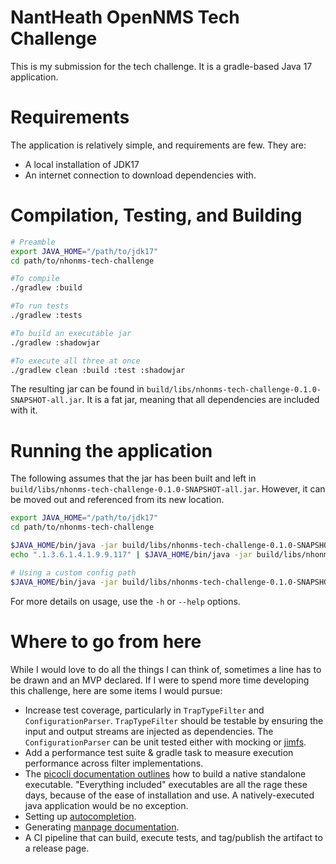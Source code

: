 # NantHeath OpenNMS Tech Challenge

This is my submission for the tech challenge. It is a gradle-based Java 17 application.

# Requirements

The application is relatively simple, and requirements are few. They are:

- A local installation of JDK17
- An internet connection to download dependencies with.

# Compilation, Testing, and Building

```bash
# Preamble
export JAVA_HOME="/path/to/jdk17"
cd path/to/nhonms-tech-challenge

#To compile
./gradlew :build

#To run tests
./gradlew :tests

#To build an executable jar
./gradlew :shadowjar

#To execute all three at once
./gradlew clean :build :test :shadowjar
```

The resulting jar can be found in `build/libs/nhonms-tech-challenge-0.1.0-SNAPSHOT-all.jar`. It is a
fat jar, meaning that all dependencies are included with it.

# Running the application

The following assumes that the jar has been built and left in
`build/libs/nhonms-tech-challenge-0.1.0-SNAPSHOT-all.jar`. However, it can be moved out and
referenced from its new location.

```bash
export JAVA_HOME="/path/to/jdk17"
cd path/to/nhonms-tech-challenge

$JAVA_HOME/bin/java -jar build/libs/nhonms-tech-challenge-0.1.0-SNAPSHOT-all.jar <path/to/my-oids.txt
echo ".1.3.6.1.4.1.9.9.117" | $JAVA_HOME/bin/java -jar build/libs/nhonms-tech-challenge-0.1.0-SNAPSHOT-all.jar

# Using a custom config path 
$JAVA_HOME/bin/java -jar build/libs/nhonms-tech-challenge-0.1.0-SNAPSHOT-all.jar -c path/to/snmp.yaml <path/to/my-oids.txt
```

For more details on usage, use the `-h` or `--help` options.

# Where to go from here

While I would love to do all the things I can think of, sometimes a line has to be drawn and an MVP
declared. If I were to spend more time developing this challenge, here are some items I would
pursue:

- Increase test coverage, particularly in `TrapTypeFilter` and `ConfigurationParser`.
  `TrapTypeFilter` should be testable by ensuring the input and output streams are injected as
  dependencies. The `ConfigurationParser` can be unit tested either with mocking or
  [jimfs](https://google.github.io/jimfs/).
- Add a performance test suite & gradle task to measure execution performance across filter
  implementations.
- The [picocli documentation outlines](https://picocli.info/#_graalvm_native_image) how to build a
  native standalone executable. "Everything included" executables are all the rage these days,
  because of the ease of installation and use. A natively-executed java application would be no
  exception.
- Setting up [autocompletion](https://picocli.info/autocomplete.html).
- Generating [manpage documentation](https://picocli.info/#_generate_man_page_documentation).
- A CI pipeline that can build, execute tests, and tag/publish the artifact to a release page.